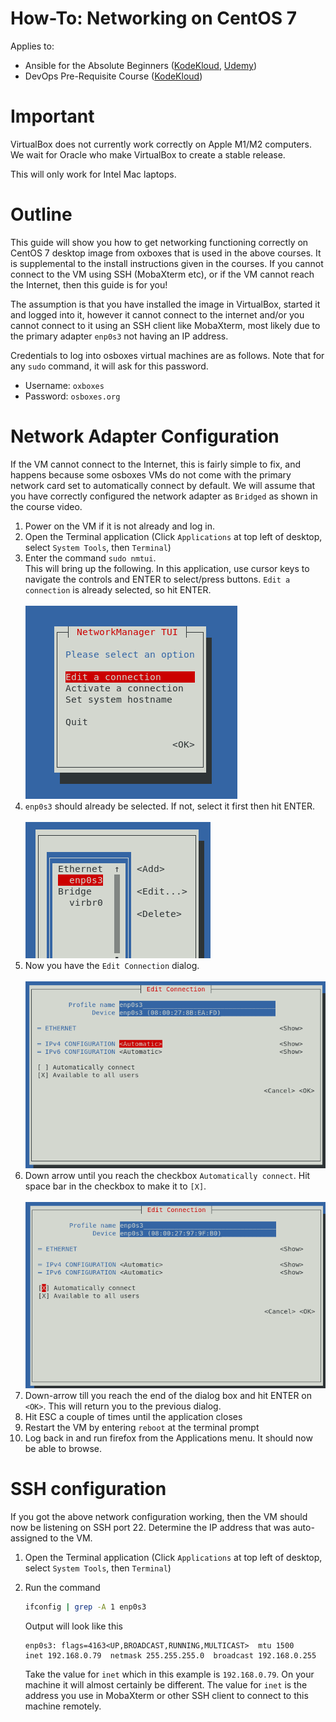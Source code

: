 # How-To: Networking on CentOS 7

Applies to:

* Ansible for the Absolute Beginners ([KodeKloud](https://kodekloud.com/courses/ansible-for-the-absolute-beginners-course/), [Udemy](https://www.udemy.com/course/learn-ansible/))
* DevOps Pre-Requisite Course ([KodeKloud](https://kodekloud.com/courses/devops-pre-requisite-course/))


# Important

VirtualBox does not currently work correctly on Apple M1/M2 computers. We wait for Oracle who make VirtualBox to create a stable release.

This will only work for Intel Mac laptops.

# Outline

This guide will show you how to get networking functioning correctly on CentOS 7 desktop image from oxboxes that is used in the above courses. It is supplemental to the install instructions given in the courses. If you cannot connect to the VM using SSH (MobaXterm etc), or if the VM cannot reach the Internet, then this guide is for you!

The assumption is that you have installed the image in VirtualBox, started it and logged into it, however it cannot connect to the internet and/or you cannot connect to it using an SSH client like MobaXterm, most likely due to the primary adapter `enp0s3` not having an IP address.

Credentials to log into osboxes virtual machines are as follows. Note that for any `sudo` command, it will ask for this password.

* Username: `oxboxes`
* Password: `osboxes.org`

# Network Adapter Configuration

If the VM cannot connect to the Internet, this is fairly simple to fix, and happens because some osboxes VMs do not come with the primary network card set to automatically connect by default. We will assume that you have correctly configured the network adapter as `Bridged` as shown in the course video.

1. Power on the VM if it is not already and log in.
1. Open the Terminal application (Click `Applications` at top left of desktop, select `System Tools`, then `Terminal`)
1. Enter the command `sudo nmtui`.</br>This will bring up the following. In this application, use cursor keys to navigate the controls and ENTER to select/press buttons. `Edit a connection` is already selected, so hit ENTER.</br></br>![nmtui](../../../img/ceontos7-nmtui-1.png)
1. `enp0s3` should already be selected. If not, select it first then hit ENTER.</br></br>![nmtui](../../../img/ceontos7-nmtui-2.png)
1. Now you have the `Edit Connection` dialog.<br/></br>![nmtui](../../../img/ceontos7-nmtui-3.png)</br>
1. Down arrow until you reach the checkbox `Automatically connect`. Hit space bar in the checkbox to make it to `[X]`.</br></br>![nmtui](../../../img/ceontos7-nmtui-5.png)</br>
1. Down-arrow till you reach the end of the dialog box and hit ENTER on `<OK>`. This will return you to the previous dialog.
1. Hit ESC a couple of times until the application closes
1. Restart the VM by entering `reboot` at the terminal prompt
1. Log back in and run firefox from the Applications menu. It should now be able to browse.


# SSH configuration

If you got the above network configuration working, then the VM should now be listening on SSH port 22. Determine the IP address that was auto-assigned to the VM.

1. Open the Terminal application (Click `Applications` at top left of desktop, select `System Tools`, then `Terminal`)
1. Run the command 

    ```bash
    ifconfig | grep -A 1 enp0s3
    ```

    Output will look like this

    ```
    enp0s3: flags=4163<UP,BROADCAST,RUNNING,MULTICAST>  mtu 1500
    inet 192.168.0.79  netmask 255.255.255.0  broadcast 192.168.0.255
    ```

    Take the value for `inet` which in this example is `192.168.0.79`. On your machine it will almost certainly be different. The value for `inet` is the address you use in MobaXterm or other SSH client to connect to this machine remotely.

